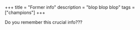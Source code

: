 +++
title = "Former info"
description = "blop blop blop"
tags = ["champions"]
+++

Do you remember this crucial info???
